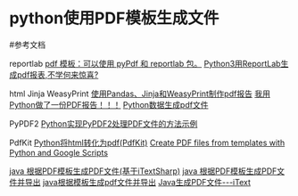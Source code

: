 # python使用PDF模板生成文件


#参考文档

reportlab
[pdf 模板：可以使用 pyPdf 和 reportlab 包。](http://stackoverflow.com/questions/1180115/add-text-to-existing-pdf-using-python)
[Python3用ReportLab生成pdf报表,不学何来惊喜?](https://www.jianshu.com/p/a09186fc3131)


html Jinja WeasyPrint
[使用Pandas、Jinja和WeasyPrint制作pdf报告](https://blog.csdn.net/sinat_38682860/article/details/88725246)
[我用Python做了一份PDF报告！！！](http://www.sohu.com/a/302773259_671965)
[Python数据生成pdf文件](https://www.cnblogs.com/webRobot/p/6999665.html)

PyPDF2
[Python实现PyPDF2处理PDF文件的方法示例](https://www.jb51.net/article/170793.htm)

PdfKit
[Python将html转化为pdf(PdfKit)](https://www.cnblogs.com/xingzhui/p/7887212.html)
[Create PDF files from templates with Python and Google Scripts](https://www.codementor.io/garethdwyer/create-pdf-files-from-templates-with-python-and-google-scripts-p63kal1vb)

[java 根据PDF模板生成PDF文件(基于iTextSharp)](https://my.oschina.net/lichaoqiang/blog/1834149)
[java 根据PDF模板生成PDF文件并导出](https://blog.csdn.net/m0_37123168/article/details/89599184)
[java根据模板生成pdf文件并导出](https://blog.csdn.net/WeakCH/article/details/82887147)
[Java生成PDF文件---iText ](https://www.cnblogs.com/qlqwjy/p/8213989.html)